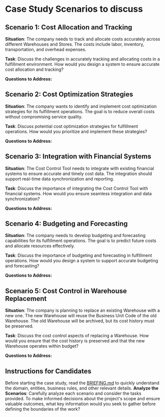 # Case Study Scenarios to discuss

## Scenario 1: Cost Allocation and Tracking
**Situation**: The company needs to track and allocate costs accurately across different Warehouses and Stores. The costs include labor, inventory, transportation, and overhead expenses.

**Task**: Discuss the challenges in accurately tracking and allocating costs in a fulfillment environment. How would you design a system to ensure accurate cost allocation and tracking?

**Questions to Address:**
<fill here your answer>

## Scenario 2: Cost Optimization Strategies
**Situation**: The company wants to identify and implement cost optimization strategies for its fulfillment operations. The goal is to reduce overall costs without compromising service quality.

**Task**: Discuss potential cost optimization strategies for fulfillment operations. How would you prioritize and implement these strategies?

**Questions to Address:**
<fill here your answer>

## Scenario 3: Integration with Financial Systems
**Situation**: The Cost Control Tool needs to integrate with existing financial systems to ensure accurate and timely cost data. The integration should support real-time data synchronization and reporting.

**Task**: Discuss the importance of integrating the Cost Control Tool with financial systems. How would you ensure seamless integration and data synchronization?

**Questions to Address:**
<fill here your answer>

## Scenario 4: Budgeting and Forecasting
**Situation**: The company needs to develop budgeting and forecasting capabilities for its fulfillment operations. The goal is to predict future costs and allocate resources effectively.

**Task**: Discuss the importance of budgeting and forecasting in fulfillment operations. How would you design a system to support accurate budgeting and forecasting?

**Questions to Address:**
<fill here your answer>

## Scenario 5: Cost Control in Warehouse Replacement
**Situation**: The company is planning to replace an existing Warehouse with a new one. The new Warehouse will reuse the Business Unit Code of the old Warehouse. The old Warehouse will be archived, but its cost history must be preserved.

**Task**: Discuss the cost control aspects of replacing a Warehouse. How would you ensure that the cost history is preserved and that the new Warehouse operates within budget?

**Questions to Address:**
<fill here your answer>

## Instructions for Candidates
Before starting the case study, read the [BRIEFING.md](BRIEFING.md) to quickly understand the domain, entities, business rules, and other relevant details.
**Analyze the Scenarios**: Carefully analyze each scenario and consider the tasks provided. To make informed decisions about the project's scope and ensure valuable outcomes, what key information would you seek to gather before defining the boundaries of the work?
